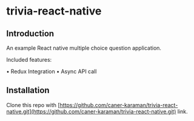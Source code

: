 # trivia-react-native

## Introduction
An example React native multiple choice question application.

Included features: 

• Redux Integration
• Async API call

## Installation
Clone this repo with [https://github.com/caner-karaman/trivia-react-native.git](https://github.com/caner-karaman/trivia-react-native.git) link.

